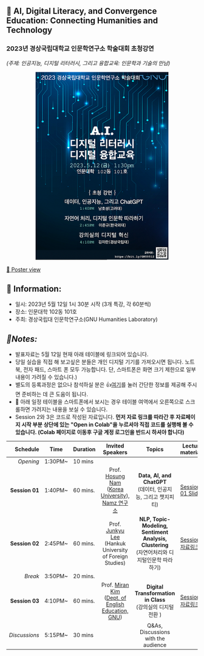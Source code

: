 ## 🌵 AI, Digital Literacy, and Convergence Education: Connecting Humanities and Technology  
### 2023년 경상국립대학교 인문학연구소 학술대회 초청강연 
_(주제: 인공지능, 디지털 리터러시, 그리고 융합교육: 인문학과 기술의 만남)_

<p align="center">
  <img src="poster_small.png" width="350" title="hover text">
</p>

[🔎 Poster view](https://github.com/MK316/workshops/blob/main/20230512_GNU/images/GNU0523_poster.png)
## 🌱 Information:
+ 일시: 2023년 5월 12일 1시 30분 시작 (3개 특강, 각 60분씩)
+ 장소: 인문대학 102동 101호
+ 주최: 경상국립대 인문학연구소(GNU Humanities Laboratory)

## _🌱Notes:_  
+ 발표자료는 5월 12일 현재 아래 테이블에 링크되어 있습니다.
+ 당일 실습을 직접 해 보고싶은 분들은 개인 디지털 기기를 가져오시면 됩니다. 노트북, 전자 패드, 스마트 폰 모두 가능합니다. 단, 스마트폰은 화면 크기 제한으로 일부 내용이 가려질 수 있습니다.)
+ 별도의 등록과정은 없으나 참석하실 분은 👍[여기](https://forms.gle/2Txq7cp3Vugfs88H9)를 눌러 간단한 정보를 제공해 주시면 준비하는 데 큰 도움이 됩니다.
+ 📲 아래 일정 테이블을 스마트폰에서 보시는 경우 테이블 여역에서 오른쪽으로 스크롤하면 가려지는 내용을 보실 수 있습니다. 
+ Session 2와 3은 코드로 작성된 자료입니다. **먼저 자료 링크를 따라간 후 자료페이지 시작 부분 상단에 있는 "Open in Colab"을 누르셔야 직접 코드를 실행해 볼 수 있습니다. (Colab 페이지로 이동후 구글 계정 로그인을 반드시 하셔야 합니다)**

|Schedule | Time | Duration | Invited Speakers | Topics | Lecture materials |
|--:|--|--|:--:|:--:|--|
|_Opening_| 1:30PM~ | 10 mins | |  ||
|**Session 01** |1:40PM~  | 60 mins.| Prof. [Hosung Nam](https://github.com/hsnam95) <Br>([Korea University](https://english.korea.ac.kr/english/about/professor.do)),<br>[Namz 연구소](https://www.youtube.com/@namz8170/featured) |  **Data, AI, and ChatGPT** <br>(데이터, 인공지능, 그리고 챗지피티) | [Session 01 Slides](https://github.com/MK316/workshops/blob/main/20230512_GNU/GNU_Session01.pdf)|
|**Session 02** |2:45PM~  | 60 mins.| Prof. [Junkyu Lee](http://builder.hufs.ac.kr/user/indexSub.action?codyMenuSeq=81372758&siteId=gse2&menuType=T&uId=1&sortChar=A&linkUrl=1_4.html&mainFrame=right#gse2_09) <br>(Hankuk University of Foreign Studies) |**NLP, Topic-Modeling, Sentiment Analysis, Clustering** <br>(자연어처리와 디지털인문학 따라하기) |[Session2 자료링크](https://github.com/junkyuhufs/workshop/blob/main/GNU_Session2.ipynb)|
|_Break_| 3:50PM~  |20 mins.  |||
|**Session 03** |4:10PM~ | 60 mins.| Prof. [Miran Kim](https://github.com/MK316) <br>([Dept. of English Education, GNU](https://www.gnu.ac.kr/englishedu/pi/prfsr/selectPrfsrIntrdView.do?mi=7463&ctgrySn=1403)) | **Digital Transformation in Class** <br>(강의실의 디지털 전환 ) |[Session3 자료링크](https://github.com/MK316/workshops/blob/main/20230512_GNU/GNU_session03.ipynb)|
| _Discussions_| 5:15PM~ | 30 mins|  |Q&As, Discussions with the audience ||


